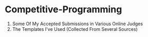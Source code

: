 # Competitive-Programming
1. Some Of My Accepted Submissions in Various Online Judges
2. The Templates I've Used (Collected From Several Sources)
